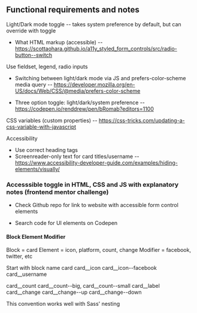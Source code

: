 ## Functional requirements and notes

Light/Dark mode toggle -- takes system preference by default, but can override with toggle

- What HTML markup (accessible) -- https://scottaohara.github.io/a11y_styled_form_controls/src/radio-button--switch

Use fieldset, legend, radio inputs

- Switching between light/dark mode via JS and prefers-color-scheme media query -- https://developer.mozilla.org/en-US/docs/Web/CSS/@media/prefers-color-scheme

- Three option toggle: light/dark/system preference -- https://codepen.io/renddrew/pen/bRomab?editors=1100

CSS variables (custom properties) -- https://css-tricks.com/updating-a-css-variable-with-javascript

Accessibility
- Use correct heading tags
- Screenreader-only text for card titles/username -- https://www.accessibility-developer-guide.com/examples/hiding-elements/visually/
 

### Accesssible toggle in HTML, CSS and JS with explanatory notes (frontend mentor challenge)
- Check Github repo for link to website with accessible form control elements

* Search code for UI elements on Codepen


#### Block Element Modifier

Block = card
Element = icon, platform, count, change
Modifier = facebook, twitter, etc

Start with block name
card
card__icon
card__icon--facebook
card__username

card__count
card__count--big, card__count--small
card__label
card__change
card__change--up
card__change--down

This convention works well with Sass' nesting